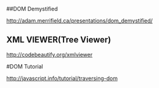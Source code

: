 ##DOM Demystified

http://adam.merrifield.ca/presentations/dom_demystified/

## XML VIEWER(Tree Viewer)

http://codebeautify.org/xmlviewer

#DOM Tutorial

http://javascript.info/tutorial/traversing-dom
